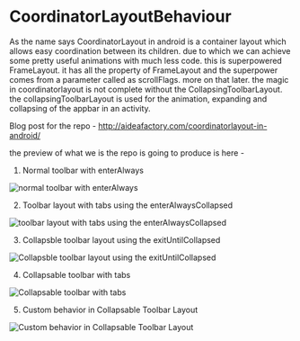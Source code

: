 # CoordinatorLayoutBehaviour
As the name says CoordinatorLayout in android is a container layout which allows easy coordination between its children. due to which we can achieve some pretty useful animations with much less code. this is superpowered FrameLayout. it has all the property of FrameLayout and the superpower comes from a parameter called as scrollFlags. more on that later. the magic in coordinatorlayout is not complete without the CollapsingToolbarLayout. the collapsingToolbarLayout is used for the animation, expanding and collapsing of the appbar in an activity.

Blog post for the repo - http://aideafactory.com/coordinatorlayout-in-android/

the preview of what we is the repo is going to produce is here -

1. Normal toolbar with enterAlways

![normal toolbar with enterAlways](http://aideafactory.com/wp-content/uploads/2017/10/normal_toolbar.gif)

2. Toolbar layout with tabs using the enterAlwaysCollapsed

![toolbar layout with tabs using the enterAlwaysCollapsed](http://aideafactory.com/wp-content/uploads/2017/10/toolbar_with_tablayout.gif)

3. Collapsble toolbar layout using the exitUntilCollapsed

![Collapsble toolbar layout using the exitUntilCollapsed](http://aideafactory.com/wp-content/uploads/2017/10/collapsing_toolbar_layout.gif)

4. Collapsable toolbar with tabs

![Collapsable toolbar with tabs](http://aideafactory.com/wp-content/uploads/2017/10/collapsing_toolbar_with_tabs.gif)

5. Custom behavior in Collapsable Toolbar Layout

![Custom behavior in Collapsable Toolbar Layout](http://aideafactory.com/wp-content/uploads/2017/10/custom_behavior.gif)
